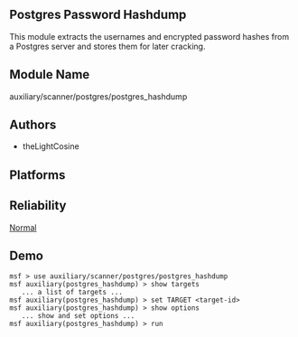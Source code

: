 ## Postgres Password Hashdump

This module extracts the usernames and encrypted password 
hashes from a Postgres server and stores them for later 
cracking.


## Module Name
auxiliary/scanner/postgres/postgres_hashdump

## Authors
* theLightCosine





## Platforms


## Reliability
[Normal](https://github.com/rapid7/metasploit-framework/wiki/Exploit-Ranking)

## Demo

```
msf > use auxiliary/scanner/postgres/postgres_hashdump
msf auxiliary(postgres_hashdump) > show targets
   ... a list of targets ...
msf auxiliary(postgres_hashdump) > set TARGET <target-id>
msf auxiliary(postgres_hashdump) > show options
   ... show and set options ...
msf auxiliary(postgres_hashdump) > run
```
    
    
